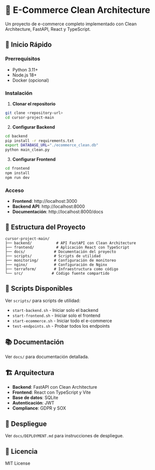 # 🛒 E-Commerce Clean Architecture

Un proyecto de e-commerce completo implementado con Clean Architecture, FastAPI, React y TypeScript.

## 🚀 Inicio Rápido

### Prerrequisitos
- Python 3.11+
- Node.js 18+
- Docker (opcional)

### Instalación

1. **Clonar el repositorio**
```bash
git clone <repository-url>
cd cursor-project-main
```

2. **Configurar Backend**
```bash
cd backend
pip install -r requirements.txt
export DATABASE_URL="./ecommerce_clean.db"
python main_clean.py
```

3. **Configurar Frontend**
```bash
cd frontend
npm install
npm run dev
```

### Acceso
- **Frontend**: http://localhost:3000
- **Backend API**: http://localhost:8000
- **Documentación**: http://localhost:8000/docs

## 📁 Estructura del Proyecto

```
cursor-project-main/
├── backend/           # API FastAPI con Clean Architecture
├── frontend/          # Aplicación React con TypeScript
├── docs/             # Documentación del proyecto
├── scripts/          # Scripts de utilidad
├── monitoring/       # Configuración de monitoreo
├── nginx/            # Configuración de Nginx
├── terraform/        # Infraestructura como código
└── src/             # Código fuente compartido
```

## 🔧 Scripts Disponibles

Ver `scripts/` para scripts de utilidad:
- `start-backend.sh` - Iniciar solo el backend
- `start-frontend.sh` - Iniciar solo el frontend
- `start-ecommerce.sh` - Iniciar todo el e-commerce
- `test-endpoints.sh` - Probar todos los endpoints

## 📚 Documentación

Ver `docs/` para documentación detallada.

## 🏗️ Arquitectura

- **Backend**: FastAPI con Clean Architecture
- **Frontend**: React con TypeScript y Vite
- **Base de datos**: SQLite
- **Autenticación**: JWT
- **Compliance**: GDPR y SOX

## 🚀 Despliegue

Ver `docs/DEPLOYMENT.md` para instrucciones de despliegue.

## 📄 Licencia

MIT License
